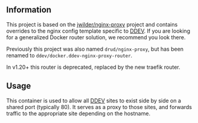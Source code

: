 ## Information

This project is based on the [jwilder/nginx-proxy](https://github.com/jwilder/nginx-proxy) project and contains overrides to the nginx config template specific to [DDEV](https://github.com/ddev/ddev). If you are looking for a generalized Docker router solution, we recommend you look there.

Previously this project was also named `drud/nginx-proxy`, but has been renamed to `ddev/docker.ddev-nginx-proxy-router`.

In v1.20+ this router is deprecated, replaced by the new traefik router.

## Usage

This container is used to allow all [DDEV](https://github.com/ddev/ddev) sites to exist side by side on a shared port (typically 80). It serves as a proxy to those sites, and forwards traffic to the appropriate site depending on the hostname.
